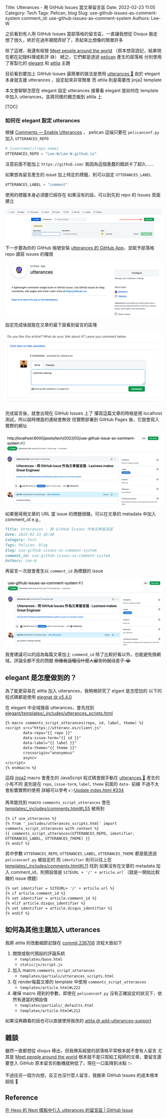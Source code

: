 Title: Utterances - 用 GitHub Issues 當文章留言區
Date: 2022-02-23 11:05
Category: Tech
Tags: Pelican, blog
Slug: use-github-issues-as-comment-system
comment_id: use-github-issues-as-comment-system
Authors: Lee-W

之前看到有人用 GitHub Issues 當部落格的留言區，一直讓我想從 Disqus 搬走
想了很久，終於在過年期間弄好了，弄起來比想像的簡單許多

<!--more-->

除了這裡，我還有經營 [Meet people around the world](https://travlog.wei-lee.me/)
（原本想寫遊記，結果現在都在記錄料理或影評 😅）
總之，它們都是透過 [pelican](https://github.com/getpelican/pelican/) 產生的部落格
分別使用了客製化的 [elegant](https://github.com/Lee-W/elegant) 和 [attila](https://github.com/Lee-W/attila) 主題

目前看到要加上 GitHub Issues 最簡單的做法是使用 [utterances 🔮](https://utteranc.es/)
由於 elegant 本身就支援 utterances ，設定起來非常簡單
而 attila 則是需要改 jinja2 template

本文會聊聊怎麼在 elegant 設定 utterances
接著看 elegant 是如何在 template 中加入 utterances，並將同樣的概念搬到 attila 上

[TOC]

### 如何在 elegant 設定 utterances

根據 [Comments — Enable Utterances](https://elegant.oncrashreboot.com/enable-utterances-comments) ， pelican 這端只要在 `pelicanconf.py` 加入 `UTTERANCES_REPO`

```py
# [username]/[repo name]
UTTERANCES_REPO = "Lee-W/Lee-W.github.io"
```

注意前面不能加上 `https://github.com/` 
我因為這個愚蠢的錯誤卡了超久......

如果想為留言產生的 issue 加上特定的標籤，則可以設定 `UTTERANCES_LABEL`

```py
UTTERANCES_LABEL = "comment"
```

使用的標籤本身必須要已經存在
如果沒有的話，可以到先到 repo 的 Issues 頁面建立

![create-label](/images/posts-image/2021-use-github-issues-as-comment-system/create-label.png)

下一步要為你的 GitHub 帳號安裝 [utterances 的 GitHub App](https://github.com/apps/utterances)，並賦予部落格 repo 讀寫 issues 的權限

![utterances](/images/posts-image/2021-use-github-issues-as-comment-system/utterances.png)

設定完成後就能在文章的最下面看到留言的區塊

![comment-empty](/images/posts-image/2021-use-github-issues-as-comment-system/comment-empty.png)

完成留言後，就會出現在 GitHub Issues 上了
攥寫這篇文章的時候是用 localhost 測試，所以屆時裡面的連結會無效
但實際部署到 GitHub Pages 後，它就會寫入實際的網址

![comment-result](/images/posts-image/2021-use-github-issues-as-comment-system/comment-result.png)

如果覺得用文章的 URL 當 issue 的標題很醜，可以在文章的 metadata 中加入 comment_id
e.g.,

```markdown
Title: Utterances - 用 GitHub Issues 作為文章留言區
Date: 2022-02-23 10:40
Category: Tech
Tags: Pelican, blog
Slug: use-github-issues-as-comment-system
comment_id: use-github-issues-as-comment-system
Authors: Lee-W
```

再留言一次就會產生以 `comment_id` 為標題的 issue

![comment-with-comment-id](/images/posts-image/2021-use-github-issues-as-comment-system/comment-with-comment-id.png)

我會建議可以的話為每篇文章加上 `commend_id`
除了比較好看以外，也能避免換網域，評論全都不見的問題
~~但像我這種沒什麼人留言的就沒差了 😭~~

## elegant 是怎麼做到的？

為了能更容易在 attlia 加入 utterances，我稍微研究了 elgant 是怎麼加的
以下的程式碼都是使用 [elegnat @ v5.4.0](https://github.com/Pelican-Elegant/elegant/tree/V5.4.0)

在 elegant 中全域搜尋 utterances，會先找到 [elegant/templates/_includes/utterances_scripts.html](https://github.com/Pelican-Elegant/elegant/blob/V5.4.0/templates/_includes/utterances_scripts.html)

```jinja2
{% macro comments_script_utterances(repo, id, label, theme) %}
<script src="https://utteranc.es/client.js"
        data-repo="{{ repo }}"
        data-issue-term="{{ id }}"
        data-label="{{ label }}"
        data-theme="{{ theme }}"
        crossorigin="anonymous"
        async>
</script>
{% endmacro %}
```

這段 [jinja2](https://jinja.palletsprojects.com/) macro 會產生的 JavaScript 程式碼會跟手動在 [utterances 🔮](https://utteranc.es/) 產生的小有不同
差別是在 `repo`, `issue-term`, `label`, `theme` 前面的 `data-` 前綴
不過不太會影響實際的使用
詳細可以參考 👉[Update index.html #334](https://github.com/utterance/utterances/pull/334)

再來能找到 macro `comments_script_utterances` 會在 [templates/_includes/comments.html#L55](https://github.com/Pelican-Elegant/elegant/blob/V5.4.0/templates/_includes/comments.html#L55) 被用到

```jinja2
{% if use_utterances %}
{% from '_includes/utterances_scripts.html' import comments_script_utterances with context %}
{{ comments_script_utterances(UTTERANCES_REPO, identifier, UTTERANCES_LABEL, UTTERANCES_THEME) }}
{% endif %}
```

其中參數 `UTTERANCES_REPO`, `UTTERANCES_LABEL`, `UTTERANCES_THEME` 都是能透過 `pelicanconf.py` 被設定的
而 `identifier` 則可以往上在 [templates/_includes/comments.html#L11](https://github.com/Pelican-Elegant/elegant/blob/V5.4.0/templates/_includes/comments.html#L11) 找到
如果沒有在文章的 metadata 加入 comment_id，則預設值是 `SITEURL + '/' + article.url`
（就是一開始比較醜的 issue 標題）

```jinja2
{% set identifier = SITEURL+ '/' + article.url %}
{% if article.comment_id %}
{% set identifier = article.comment_id %}
{% elif article.disqus_identifier %}
{% set identifier = article.disqus_identifier %}
{% endif %}
```

## 如何為其他主題加入 utterances

我將 attila 的改動細節記錄在 [commit 236706](https://github.com/Lee-W/attila/commit/236706851759c07d1ee0dd312eaf703293911c08)
流程大致如下

1. 關閉或取代預設的評論系統
    * `templates/base.html`
    * `static/js/script.js`
2. 加入 macro `comments_script_utterances`
    * `templates/partials/utterances_scripts.html`
3. 在 render每篇文章的 template 中使用 `comments_script_utterances`
    * `templates/article.html#L222`
4. 確保 macro 用到的參數，即使在 `peliconconf.py` 沒有正確設定的狀況下，依然有適當的預設值
    * `templates/partials/_defaults.html`
    * `templates/article.html#L212`

如果沒興趣看的話也可以直接使用我改的 [attila @ add-utterances-support](https://github.com/Lee-W/attila/tree/add-utterances-support) 

## 雜談
雖然一直都想從 disqus 移出，但我佛系經營的部落格平常根本就不會有人留言
尤其是 [Meet people around the world](https://travlog.wei-lee.me/) 根本就不是只寫給工程師的文章，要留言還要登入 GitHub
原本留言的動機就夠低了，現在一口氣降到冰點 📉

不過往另一個方向想，反正也沒什麼人留言，我搬來 GitHub Issues 的成本根本超低 🤔

## Reference
[ 在 Hexo 的 Next 樣板中引入 utterances 的留言區 | GitHub Issue ](https://nijialin.com/2021/05/15/hexo-utterances-comment/)

